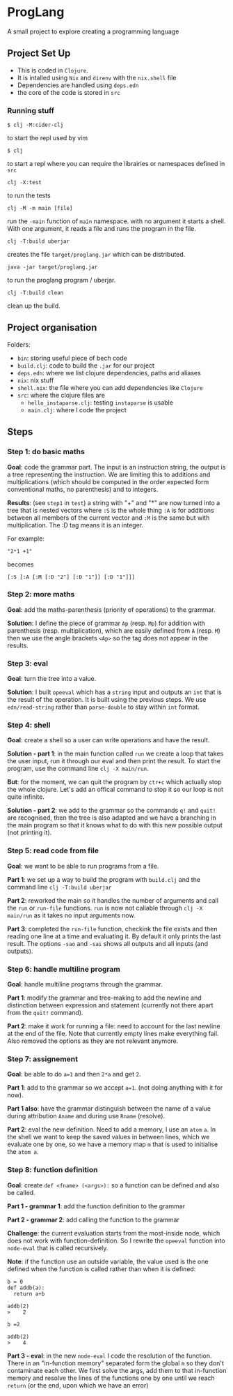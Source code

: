 # ProgLang

A small project to explore creating a programming language

## Project Set Up

- This is coded in `Clojure`.
- It is intalled using `Nix` and `direnv` with the `nix.shell` file
- Dependencies are handled using `deps.edn`
- the core of the code is stored in `src`

### Running stuff

```
$ clj -M:cider-clj
```
to start the repl used by vim

```
$ clj
```
to start a repl where you can require the librairies or namespaces defined in `src`

```
clj -X:test
```
to run the tests

```
clj -M -m main [file]
```
run the `-main` function of `main` namespace. with no argument it starts a shell. With one argument, it reads a file and runs the program in the file.

```
clj -T:build uberjar
```
creates the file `target/proglang.jar` which can be distributed.

```
java -jar target/proglang.jar
```
to run the proglang program / uberjar.

```
clj -T:build clean
```
clean up the build.


## Project organisation

Folders:
- `bin`: storing useful piece of bech code
- `build.clj`: code to build the `.jar` for our project
- `deps.edn`: where we list clojure dependencies, paths and aliases
- `nix`: nix stuff
- `shell.nix`: the file where you can add dependencies like `Clojure`
- `src`: where the clojure files are
    - `hello_instaparse.clj`: testing `instaparse` is usable
    - `main.clj`: where I code the project

## Steps

### Step 1: do basic maths

**Goal**: code the grammar part. The input is an instruction string, the output is a tree representing the instruction. We are limiting this to additions and multiplications (which should be computed in the order expected form conventional maths, no parenthesis) and to integers.

**Results**: (see `step1` in `test`) a string with "+" and "\*" are now turned into a tree that is nested vectors where `:S` is the whole thing `:A` is for additions between all members of the current vector and `:M` is the same but with multiplication. The :D tag means it is an integer.

For example:
```
"2*1 +1"
```
becomes
```
[:S [:A [:M [:D "2"] [:D "1"]] [:D "1"]]]
```

### Step 2: more maths

**Goal**: add the maths-parenthesis (priority of operations) to the grammar.

**Solution**: I define the piece of grammar `Ap` (resp. `Mp`) for addition with parenthesis (resp. multiplication), which are easily defined from `A` (resp. `M`) then we use the angle brackets `<Ap>` so the tag does not appear in the results.

### Step 3: eval

**Goal**: turn the tree into a value.

**Solution**: I built `opeeval` which has a `string` input and outputs an `int` that is the result of the operation. It is built using the previous steps. We use `edn/read-string` rather than `parse-double` to stay within `int` format.

### Step 4: shell

**Goal**: create a shell so a user can write operations and have the result.

**Solution - part 1**: in the main function called `run` we create a loop that takes the user input, run it through our eval and then print the result. To start the program, use the command line `clj -X main/run`.

**But**: for the moment, we can quit the program by `ctr+c` which actually stop the whole clojure. Let's add an offical command to stop it so our loop is not quite infinite.

**Solution - part 2**: we add to the grammar so the commands `q!` and `quit!` are recognised, then the tree is also adapted and we have a branching in the main program so that it knows what to do with this new possible output (not printing it).

### Step 5: read code from file

**Goal**: we want to be able to run programs from a file.

**Part 1**: we set up a way to build the program with `build.clj` and the command line `clj -T:build uberjar`

**Part 2**: reworked the main so it handles the number of arguments and call the `run` or `run-file` functions. `run` is now not callable through `clj -X main/run` as it takes no input arguments now.

**Part 3**: completed the `run-file` function, checkink the file exists and then reading one line at a time and evaluating it. By default it only prints the last result. The options `-sao` and `-sai` shows all outputs and all inputs (and outputs).

### Step 6: handle multiline program

**Goal**: handle multiline programs through the grammar.

**Part 1**: modify the grammar and tree-making to add the newline and distinction between expression and statement (currently not there apart from the `quit!` command).

**Part 2**: make it work for running a file: need to account for the last newline at the end of the file. Note that currently empty lines make everything fail. Also removed the options as they are not relevant anymore.

### Step 7: assignement

**Goal**: be able to do `a=1` and then `2*a` and get `2`.

**Part 1**: add to the grammar so we accept `a=1`. (not doing anything with it for now).

**Part 1 also**: have the grammar distinguish between the name of a value during attribution `Aname` and during use `Rname` (resolve).

**Part 2**: eval the new definition. Need to add a memory, I use an `atom` `a`. In the shell we want to keep the saved values in between lines, which we evaluate one by one, so we have a memory map `m` that is used to initialise the `atom a`.

### Step 8: function definition

**Goal**: create `def <fname> (<args>):` so a function can be defined and also be called.

**Part 1 - grammar 1**: add the function definition to the grammar

**Part 2 - grammar 2**: add calling the function to the grammar

**Challenge**: the current evaluation starts from the most-inside node, which does not work
with function-definition. So I rewrite the `opeeval` function into `node-eval` that
is called recursively.

**Note**: if the function use an outside variable, the value used is the one
defined when the function is called rather than when it is defined:
```
b = 0
def addb(a):
  return a+b

addb(2)
>    2

b =2

addb(2)
>    4
```

**Part 3 - eval**: in the new `node-eval` I code the resolution of the function. There in an "in-function memory" separated form the global `m` so they don't contaminate each other. We first solve the args, add them to that in-function memory and resolve the lines of the functions one by one until we reach `return` (or the end, upon which we have an error)
